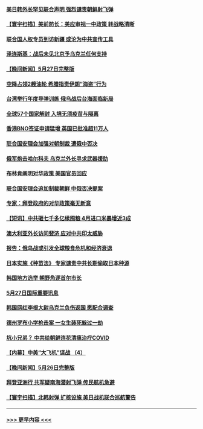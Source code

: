 #### [美日韩外长罕见联合声明 强烈谴责朝鲜射飞弹](../pages/prog202/a103440800.md?t=05281501) 
#### [【寰宇扫描】美前防长：美应审视一中政策 转战略清晰](../pages/prog202/a103440702.md?t=05281501) 
#### [联合国人权专员到访新疆 或沦为中共宣传工具](../pages/prog202/a103440685.md?t=05281501) 
#### [泽连斯基：战后未见北京予乌克兰任何支持](../pages/prog202/a103440692.md?t=05281501) 
#### [【晚间新闻】5月27日完整版](../pages/prog202/a103440620.md?t=05281501) 
#### [空降占领2艘油轮 希腊指责伊朗“海盗”行为](../pages/prog202/a103440608.md?t=05281501) 
#### [台湾举行年度导弹训练 俄乌战后台海面临新局](../pages/prog202/a103440556.md?t=05281501) 
#### [全球57个国家解封 入境无须疫苗与隔离](../pages/prog202/a103440541.md?t=05281501) 
#### [香港BNO签证申请猛增 英国已批准超11万人](../pages/prog202/a103440552.md?t=05281501) 
#### [联合国安理会加强对朝制裁 遭俄中否决](../pages/prog202/a103440367.md?t=05281501) 
#### [俄军炮击哈尔科夫 乌克兰外长寻求武器援助](../pages/prog202/a103440314.md?t=05281501) 
#### [布林肯阐明对华政策 美国官员回应](../pages/prog202/a103440309.md?t=05281501) 
#### [联合国安理会追加制裁朝鲜 中俄否决提案](../pages/prog202/a103440311.md?t=05281501) 
#### [专家：拜登政府的对华政策毫无新意](../pages/prog202/a103440337.md?t=05281501) 
#### [【短讯】中共砸七千多亿续囤粮 4月进口米暴增近3成](../pages/prog202/a103440313.md?t=05281501) 
#### [澳大利亚外长访问斐济 应对中共印太威胁](../pages/prog202/a103440307.md?t=05281501) 
#### [报告：俄乌战或引发全球粮食危机和经济衰退](../pages/prog202/a103440177.md?t=05281501) 
#### [日本实施《种苗法》 专家谴责中共长期偷取日本种源](../pages/prog202/a103440034.md?t=05281501) 
#### [韩国地方选举 朝野角逐首尔市长](../pages/prog202/a103440032.md?t=05281501) 
#### [5月27日国际重要讯息](../pages/prog202/a103440030.md?t=05281501) 
#### [韩国网红李根大尉乌克兰负伤返国 愿配合调查](../pages/prog202/a103439996.md?t=05281501) 
#### [德州罗布小学枪击案 一女生装死躲过一劫](../pages/prog202/a103439987.md?t=05281501) 
#### [坑小兄弟？ 中共给朝鲜连花清瘟治疗COVID](../pages/prog202/a103439973.md?t=05281501) 
#### [【内幕】中美“大飞机”谍战 （4）](../pages/prog202/a103439903.md?t=05281501) 
#### [【晚间新闻】5月26日完整版](../pages/prog202/a103439772.md?t=05281501) 
#### [拜登亚洲行 共军疑南海潜射飞弹 传民航机急避](../pages/prog202/a103439821.md?t=05281501) 
#### [【寰宇扫描】北韩射弹 扩核设施 美日战机联合巡航警告](../pages/prog202/a103439827.md?t=05281501) 

----
#### [ >>> 更早内容 <<< ](../indexes/prog202-earlier.md)
